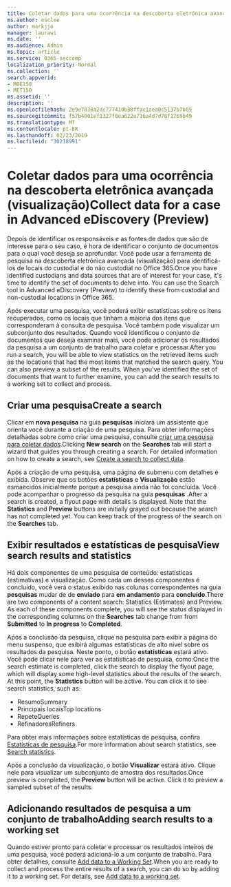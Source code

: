 ```yaml
---
title: Coletar dados para uma ocorrência na descoberta eletrônica avançada (visualização)
ms.author: esclee
author: markjjo
manager: laurawi
ms.date: ''
ms.audience: Admin
ms.topic: article
ms.service: O365-seccomp
localization_priority: Normal
ms.collection: ''
search.appverid:
- MOE150
- MET150
ms.assetid: ''
description: ''
ms.openlocfilehash: 2e9e7836a2dc777410b88ffac1aea0c5137b7b89
ms.sourcegitcommit: f57b4001ef1327f0ea622e716a4d7d78f1769b49
ms.translationtype: MT
ms.contentlocale: pt-BR
ms.lasthandoff: 02/23/2019
ms.locfileid: "30218991"
---
```

# <a name="collect-data-for-a-case-in-advanced-ediscovery-preview"></a><span data-ttu-id="4cec5-102">Coletar dados para uma ocorrência na descoberta eletrônica avançada (visualização)</span><span class="sxs-lookup"><span data-stu-id="4cec5-102">Collect data for a case in Advanced eDiscovery (Preview)</span></span>

<span data-ttu-id="4cec5-p101">Depois de identificar os responsáveis e as fontes de dados que são de interesse para o seu caso, é hora de identificar o conjunto de documentos para o qual você deseja se aprofundar. Você pode usar a ferramenta de pesquisa na descoberta eletrônica avançada (visualização) para identificá-los de locais do custodial e do não custodial no Office 365.</span><span class="sxs-lookup"><span data-stu-id="4cec5-p101">Once you have identified custodians and data sources that are of interest for your case, it's time to identify the set of documents to delve into. You can use the Search tool in Advanced eDiscovery (Preview) to identify these from custodial and non-custodial locations in Office 365.</span></span>

<span data-ttu-id="4cec5-p102">Após executar uma pesquisa, você poderá exibir estatísticas sobre os itens recuperados, como os locais que tinham a maioria dos itens que corresponderam à consulta de pesquisa. Você também pode visualizar um subconjunto dos resultados. Quando você identificou o conjunto de documentos que deseja examinar mais, você pode adicionar os resultados da pesquisa a um conjunto de trabalho para coletar e processar.</span><span class="sxs-lookup"><span data-stu-id="4cec5-p102">After you run a search, you will be able to view statistics on the retrieved items such as the locations that had the most items that matched the search query. You can also preview a subset of the results. When you've identified the set of documents that want to further examine, you can add the search results to a working set to collect and process.</span></span>

## <a name="create-a-search"></a><span data-ttu-id="4cec5-108">Criar uma pesquisa</span><span class="sxs-lookup"><span data-stu-id="4cec5-108">Create a search</span></span>

<span data-ttu-id="4cec5-p103">Clicar em **nova pesquisa** na guia **pesquisas** iniciará um assistente que orienta você durante a criação de uma pesquisa. Para obter informações detalhadas sobre como criar uma pesquisa, consulte [criar uma pesquisa para coletar dados](create-search-to-collect-data.md).</span><span class="sxs-lookup"><span data-stu-id="4cec5-p103">Clicking **New search** on the **Searches** tab will start a wizard that guides you through creating a search. For detailed information on how to create a search, see [Create a search to collect data](create-search-to-collect-data.md).</span></span>

<span data-ttu-id="4cec5-p104">Após a criação de uma pesquisa, uma página de submenu com detalhes é exibida. Observe que os botões **estatísticas** e **Visualização** estão esmaecidos inicialmente porque a pesquisa ainda não foi concluída. Você pode acompanhar o progresso da pesquisa na guia **pesquisas** .</span><span class="sxs-lookup"><span data-stu-id="4cec5-p104">After a search is created, a flyout page with details is displayed. Note that the **Statistics** and **Preview** buttons are initially grayed out because the search has not completed yet. You can keep track of the progress of the search on the **Searches** tab.</span></span>

## <a name="view-search-results-and-statistics"></a><span data-ttu-id="4cec5-114">Exibir resultados e estatísticas de pesquisa</span><span class="sxs-lookup"><span data-stu-id="4cec5-114">View search results and statistics</span></span>
<span data-ttu-id="4cec5-p105">Há dois componentes de uma pesquisa de conteúdo: estatísticas (estimativas) e visualização. Como cada um desses componentes é concluído, você verá o status exibido nas colunas correspondentes na guia **pesquisas** mudar de de **enviado** para **em andamento** para **concluído**.</span><span class="sxs-lookup"><span data-stu-id="4cec5-p105">There are two components of a content search: Statistics (Estimates) and Preview. As each of these components complete, you will see the status displayed in the corresponding columns on the **Searches** tab change from from **Submitted** to **In progress** to **Completed**.</span></span>

<span data-ttu-id="4cec5-p106">Após a conclusão da pesquisa, clique na pesquisa para exibir a página do menu suspenso, que exibirá algumas estatísticas de alto nível sobre os resultados da pesquisa. Neste ponto, o botão **estatísticas** estará ativo. Você pode clicar nele para ver as estatísticas de pesquisa, como:</span><span class="sxs-lookup"><span data-stu-id="4cec5-p106">Once the search estimate is completed, click the search to display the flyout page, which will display some high-level statistics about the results of the search. At this point, the **Statistics** button will be active. You can click it to see search statistics, such as:</span></span>

- <span data-ttu-id="4cec5-120">Resumo</span><span class="sxs-lookup"><span data-stu-id="4cec5-120">Summary</span></span>
- <span data-ttu-id="4cec5-121">Principais locais</span><span class="sxs-lookup"><span data-stu-id="4cec5-121">Top locations</span></span>
- <span data-ttu-id="4cec5-122">Repete</span><span class="sxs-lookup"><span data-stu-id="4cec5-122">Queries</span></span>
- <span data-ttu-id="4cec5-123">Refinadores</span><span class="sxs-lookup"><span data-stu-id="4cec5-123">Refiners</span></span>

<span data-ttu-id="4cec5-124">Para obter mais informações sobre estatísticas de pesquisa, confira [Estatísticas de pesquisa](search-statistics.md).</span><span class="sxs-lookup"><span data-stu-id="4cec5-124">For more information about search statistics, see [Search statistics](search-statistics.md).</span></span>

<span data-ttu-id="4cec5-p107">Após a conclusão da visualização, o botão **Visualizar** estará ativo. Clique nele para visualizar um subconjunto de amostra dos resultados.</span><span class="sxs-lookup"><span data-stu-id="4cec5-p107">Once preview is completed, the **Preview** button will be active. Click it to preview a sampled subset of the results.</span></span>

## <a name="adding-search-results-to-a-working-set"></a><span data-ttu-id="4cec5-127">Adicionando resultados de pesquisa a um conjunto de trabalho</span><span class="sxs-lookup"><span data-stu-id="4cec5-127">Adding search results to a working set</span></span>

<span data-ttu-id="4cec5-p108">Quando estiver pronto para coletar e processar os resultados inteiros de uma pesquisa, você poderá adicioná-lo a um conjunto de trabalho. Para obter detalhes, consulte [Add data to a Working Set](add-data-to-working-set.md).</span><span class="sxs-lookup"><span data-stu-id="4cec5-p108">When you are ready to collect and process the entire results of a search, you can do so by adding it to a working set. For details, see [Add data to a working set](add-data-to-working-set.md).</span></span> 